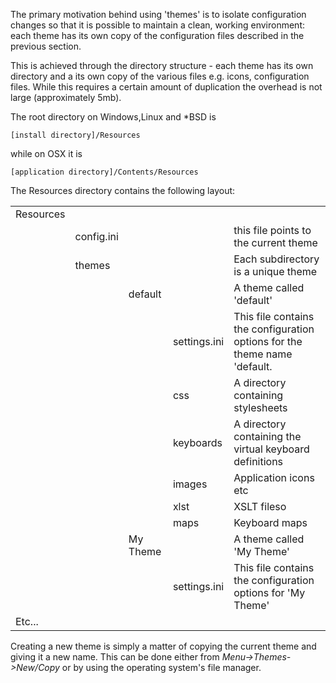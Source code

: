 The primary motivation behind using 'themes' is to isolate configuration changes so that it is possible to maintain a clean, working environment: each theme has its own copy of the configuration files described in the previous section.

This is achieved through the directory structure - each theme has its own directory and a its own copy of the various files e.g. icons, configuration files. While this requires a certain amount of duplication the overhead is not large (approximately 5mb).

The root directory on Windows,Linux and \*BSD is

    [install directory]/Resources

while on OSX it is

    [application directory]/Contents/Resources


The Resources  directory contains the following layout:

<div align="center">
<table id="resourceslayout">
    <tr>
        <td class="themedirectory">Resources</td>
        <td></td><td></td><td></td><td></td>
    </tr>
    <tr>
        <td class="directorypad"></td>
        <td class="file">config.ini</td>
        <td></td><td></td>
        <td>this file points to the current theme</td>
    </tr>
    <tr>
        <td colspan="1" class="directorypad"></td>
        <td class="themedirectory">themes</td>
        <td></td><td></td>
        <td>Each subdirectory is a unique theme</td>
    </tr>
    <tr>
        <td class="directorypad" colspan="2"></td>
        <td class="themedirectory">default</td>
        <td></td>
        <td>A theme called 'default'</td>
    </tr>
    <tr>
        <td class="directorypad" colspan="3"></td>
        <td>settings.ini</td>
        <td>This file contains the configuration options for the theme name 'default.</td>
    </tr>
    <tr>
        <td class="directorypad" colspan=3></td>
        <td>css</td>
        <td>A directory containing stylesheets</td>
    </tr>
    <tr>
        <td class="directorypad" colspan=3></td>
        <td>keyboards</td>
        <td>A directory containing the virtual keyboard definitions</td>
    </tr>
    <tr>
        <td colspan="3" class="directorypad"></td>
        <td class="themedirectory">images</td>
        <td>Application icons etc</td>
    </tr>
    <tr>
        <td colspan="3" class="directorypad"></td>
        <td class="themedirectory">xlst</td>
        <td>XSLT fileso</td>
    </tr>
    <tr>
        <td colspan="3" class="directorypad"></td>
        <td class="themedirectory">maps</td>
        <td>Keyboard maps</td>
    </tr>
    <tr>
        <td colspan="2" class="directorypad"></td>
        <td class="themedirectory">My Theme</td>
        <td></td>
        <td>A theme called 'My Theme'</td>
    </tr>
    <tr>
        <td class="directorypad" colspan="3"></td>
        <td>settings.ini</td>
        <td>This file contains the configuration options for 'My Theme'</td>
    </tr>
    <tr>
        <td colspan="5">Etc...</td>
    </tr>
</table>
</div>

Creating a new theme is simply a matter of copying the current theme and giving it a new name. This can be done either from *Menu->Themes->New/Copy* or by using the operating system's file manager.
